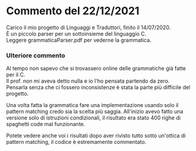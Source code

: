 # Commento del 22/12/2021

Carico il mio progetto di Linguaggi e Traduttori, finito il 14/07/2020.  
È un piccolo parser per un sottoinsieme del linguaggio C.  
Leggere grammaticaParser.pdf per vederne la grammatica.  

### Ulteriore commento

Al tempo non sapevo che si trovassero online delle grammatiche già fatte per il C.  
Il prof. non mi aveva detto nulla e io l'ho pensata partendo da zero.  
Pensarla senza che ci fossero inconsistenze è stata la parte più difficile del progetto.

Una volta fatta la grammatica fare una implementazione usando solo il pattern matching credo sia la scelta più saggia.
All'inizio avevo fatto una versione solo di istruzioni condizionali, il risultato era stato 400 righe di spaghetti code mal funzionante.  

Potete vedere anche voi i risultati dopo aver rivisto tutto sotto un'ottica di pattern matching, il codice è estremamente commentato.
